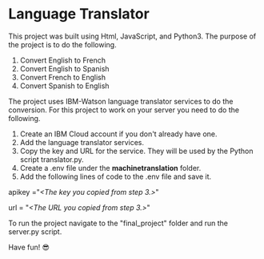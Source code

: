 # Language Translator
This project was built using Html, JavaScript, and Python3. The purpose of the project is to do the following.
1. Convert English to French
2. Convert English to Spanish
3. Convert French to English
4. Convert Spanish to English

The project uses IBM-Watson language translator services to do the conversion. For this project to work on your server you need to do the following.
1. Create an IBM Cloud account if you don't already have one.
2. Add the language translator services.
3. Copy the key and URL for the service. They will be used by the Python script translator.py.
4. Create a .env file under the <b>machinetranslation</b> folder.
5. Add the following lines of code to the .env file and save it.

  apikey ="<em><The key you copied from step 3.></em>"
  
  url = "<em><The URL you copied from step 3.></em>"
  
To run the project navigate to the "final_project" folder and run the server.py script.
  
Have fun! 😎
